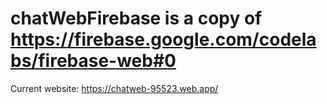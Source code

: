 # chatWebFirebase is a copy of https://firebase.google.com/codelabs/firebase-web#0

Current website: https://chatweb-95523.web.app/
